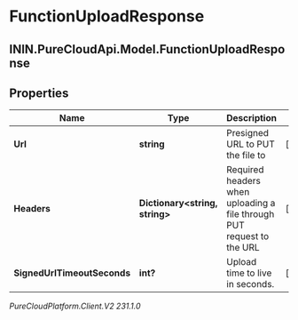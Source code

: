 # FunctionUploadResponse

## ININ.PureCloudApi.Model.FunctionUploadResponse

## Properties

|Name | Type | Description | Notes|
|------------ | ------------- | ------------- | -------------|
| **Url** | **string** | Presigned URL to PUT the file to | [optional] |
| **Headers** | **Dictionary&lt;string, string&gt;** | Required headers when uploading a file through PUT request to the URL | [optional] |
| **SignedUrlTimeoutSeconds** | **int?** | Upload time to live in seconds. | [optional] |



_PureCloudPlatform.Client.V2 231.1.0_
